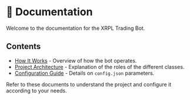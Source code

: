 # 📜 Documentation

Welcome to the documentation for the XRPL Trading Bot.

## Contents

+ [How It Works](how-it-works.md) - Overview of how the bot operates.  
+ [Project Architecture](architecture.md) - Explanation of the roles of the different classes.  
+ [Configuration Guide](config.md) - Details on `config.json` parameters.

Refer to these documents to understand the project and configure it according to your needs.
